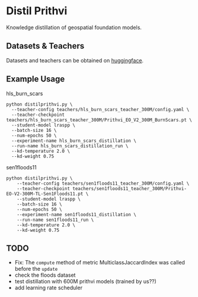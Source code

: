 # Distil Prithvi

Knowledge distillation of geospatial foundation models.

## Datasets & Teachers
Datasets and teachers can be obtained on [huggingface](https://huggingface.co/collections/KozaMateusz/distil-prithvi-680ca48149d5d8a9ad3d25e3).

## Example Usage
hls_burn_scars
```console
python distilprithvi.py \
  --teacher-config teachers/hls_burn_scars_teacher_300M/config.yaml \
  --teacher-checkpoint teachers/hls_burn_scars_teacher_300M/Prithvi_EO_V2_300M_BurnScars.pt \
  --student-model lraspp \
  --batch-size 16 \
  --num-epochs 50 \
  --experiment-name hls_burn_scars_distillation \
  --run-name hls_burn_scars_distillation_run \
  --kd-temperature 2.0 \
  --kd-weight 0.75
```

sen1floods11
```console
python distilprithvi.py \
    --teacher-config teachers/sen1floods11_teacher_300M/config.yaml \
    --teacher-checkpoint teachers/sen1floods11_teacher_300M/Prithvi-EO-V2-300M-TL-Sen1Floods11.pt \
    --student-model lraspp \
    --batch-size 16 \
    --num-epochs 50 \
    --experiment-name sen1floods11_distillation \
    --run-name sen1floods11_run \
    --kd-temperature 2.0 \
    --kd-weight 0.75
```

## TODO
* Fix: The ``compute`` method of metric MulticlassJaccardIndex was called before the ``update``
* check the floods dataset
* test distillation with 600M prithvi models (trained by us??)
* add learning rate scheduler
